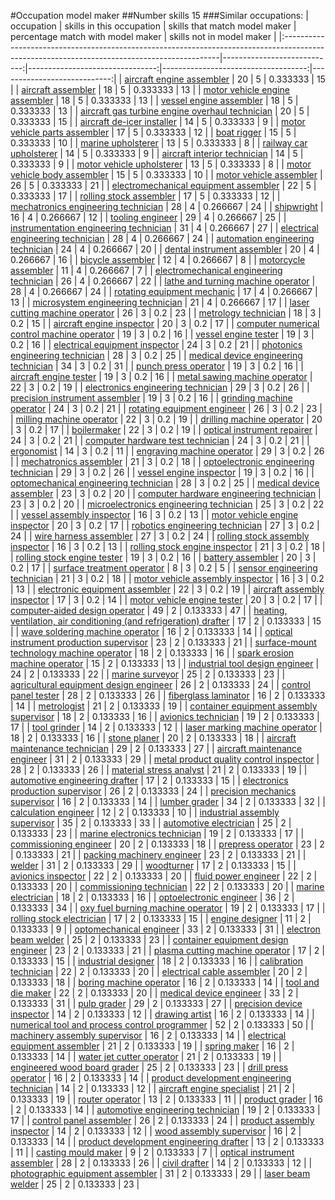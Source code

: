 #Occupation model maker
##Number skills 15
###Similar occupations:
| occupation                                                                                                                                  |   skills in this occupation |   skills that match model maker |   percentage match with model maker |   skills not in model maker |
|:--------------------------------------------------------------------------------------------------------------------------------------------|----------------------------:|--------------------------------:|------------------------------------:|----------------------------:|
| [aircraft engine assembler](aircraft_engine_assembler.md)                                                                                   |                          20 |                               5 |                            0.333333 |                          15 |
| [aircraft assembler](aircraft_assembler.md)                                                                                                 |                          18 |                               5 |                            0.333333 |                          13 |
| [motor vehicle engine assembler](motor_vehicle_engine_assembler.md)                                                                         |                          18 |                               5 |                            0.333333 |                          13 |
| [vessel engine assembler](vessel_engine_assembler.md)                                                                                       |                          18 |                               5 |                            0.333333 |                          13 |
| [aircraft gas turbine engine overhaul technician](aircraft_gas_turbine_engine_overhaul_technician.md)                                       |                          20 |                               5 |                            0.333333 |                          15 |
| [aircraft de-icer installer](aircraft_de-icer_installer.md)                                                                                 |                          14 |                               5 |                            0.333333 |                           9 |
| [motor vehicle parts assembler](motor_vehicle_parts_assembler.md)                                                                           |                          17 |                               5 |                            0.333333 |                          12 |
| [boat rigger](boat_rigger.md)                                                                                                               |                          15 |                               5 |                            0.333333 |                          10 |
| [marine upholsterer](marine_upholsterer.md)                                                                                                 |                          13 |                               5 |                            0.333333 |                           8 |
| [railway car upholsterer](railway_car_upholsterer.md)                                                                                       |                          14 |                               5 |                            0.333333 |                           9 |
| [aircraft interior technician](aircraft_interior_technician.md)                                                                             |                          14 |                               5 |                            0.333333 |                           9 |
| [motor vehicle upholsterer](motor_vehicle_upholsterer.md)                                                                                   |                          13 |                               5 |                            0.333333 |                           8 |
| [motor vehicle body assembler](motor_vehicle_body_assembler.md)                                                                             |                          15 |                               5 |                            0.333333 |                          10 |
| [motor vehicle assembler](motor_vehicle_assembler.md)                                                                                       |                          26 |                               5 |                            0.333333 |                          21 |
| [electromechanical equipment assembler](electromechanical_equipment_assembler.md)                                                           |                          22 |                               5 |                            0.333333 |                          17 |
| [rolling stock assembler](rolling_stock_assembler.md)                                                                                       |                          17 |                               5 |                            0.333333 |                          12 |
| [mechatronics engineering technician](mechatronics_engineering_technician.md)                                                               |                          28 |                               4 |                            0.266667 |                          24 |
| [shipwright](shipwright.md)                                                                                                                 |                          16 |                               4 |                            0.266667 |                          12 |
| [tooling engineer](tooling_engineer.md)                                                                                                     |                          29 |                               4 |                            0.266667 |                          25 |
| [instrumentation engineering technician](instrumentation_engineering_technician.md)                                                         |                          31 |                               4 |                            0.266667 |                          27 |
| [electrical engineering technician](electrical_engineering_technician.md)                                                                   |                          28 |                               4 |                            0.266667 |                          24 |
| [automation engineering technician](automation_engineering_technician.md)                                                                   |                          24 |                               4 |                            0.266667 |                          20 |
| [dental instrument assembler](dental_instrument_assembler.md)                                                                               |                          20 |                               4 |                            0.266667 |                          16 |
| [bicycle assembler](bicycle_assembler.md)                                                                                                   |                          12 |                               4 |                            0.266667 |                           8 |
| [motorcycle assembler](motorcycle_assembler.md)                                                                                             |                          11 |                               4 |                            0.266667 |                           7 |
| [electromechanical engineering technician](electromechanical_engineering_technician.md)                                                     |                          26 |                               4 |                            0.266667 |                          22 |
| [lathe and turning machine operator](lathe_and_turning_machine_operator.md)                                                                 |                          28 |                               4 |                            0.266667 |                          24 |
| [rotating equipment mechanic](rotating_equipment_mechanic.md)                                                                               |                          17 |                               4 |                            0.266667 |                          13 |
| [microsystem engineering technician](microsystem_engineering_technician.md)                                                                 |                          21 |                               4 |                            0.266667 |                          17 |
| [laser cutting machine operator](laser_cutting_machine_operator.md)                                                                         |                          26 |                               3 |                            0.2      |                          23 |
| [metrology technician](metrology_technician.md)                                                                                             |                          18 |                               3 |                            0.2      |                          15 |
| [aircraft engine inspector](aircraft_engine_inspector.md)                                                                                   |                          20 |                               3 |                            0.2      |                          17 |
| [computer numerical control machine operator](computer_numerical_control_machine_operator.md)                                               |                          19 |                               3 |                            0.2      |                          16 |
| [vessel engine tester](vessel_engine_tester.md)                                                                                             |                          19 |                               3 |                            0.2      |                          16 |
| [electrical equipment inspector](electrical_equipment_inspector.md)                                                                         |                          24 |                               3 |                            0.2      |                          21 |
| [photonics engineering technician](photonics_engineering_technician.md)                                                                     |                          28 |                               3 |                            0.2      |                          25 |
| [medical device engineering technician](medical_device_engineering_technician.md)                                                           |                          34 |                               3 |                            0.2      |                          31 |
| [punch press operator](punch_press_operator.md)                                                                                             |                          19 |                               3 |                            0.2      |                          16 |
| [aircraft engine tester](aircraft_engine_tester.md)                                                                                         |                          19 |                               3 |                            0.2      |                          16 |
| [metal sawing machine operator](metal_sawing_machine_operator.md)                                                                           |                          22 |                               3 |                            0.2      |                          19 |
| [electronics engineering technician](electronics_engineering_technician.md)                                                                 |                          29 |                               3 |                            0.2      |                          26 |
| [precision instrument assembler](precision_instrument_assembler.md)                                                                         |                          19 |                               3 |                            0.2      |                          16 |
| [grinding machine operator](grinding_machine_operator.md)                                                                                   |                          24 |                               3 |                            0.2      |                          21 |
| [rotating equipment engineer](rotating_equipment_engineer.md)                                                                               |                          26 |                               3 |                            0.2      |                          23 |
| [milling machine operator](milling_machine_operator.md)                                                                                     |                          22 |                               3 |                            0.2      |                          19 |
| [drilling machine operator](drilling_machine_operator.md)                                                                                   |                          20 |                               3 |                            0.2      |                          17 |
| [boilermaker](boilermaker.md)                                                                                                               |                          22 |                               3 |                            0.2      |                          19 |
| [optical instrument repairer](optical_instrument_repairer.md)                                                                               |                          24 |                               3 |                            0.2      |                          21 |
| [computer hardware test technician](computer_hardware_test_technician.md)                                                                   |                          24 |                               3 |                            0.2      |                          21 |
| [ergonomist](ergonomist.md)                                                                                                                 |                          14 |                               3 |                            0.2      |                          11 |
| [engraving machine operator](engraving_machine_operator.md)                                                                                 |                          29 |                               3 |                            0.2      |                          26 |
| [mechatronics assembler](mechatronics_assembler.md)                                                                                         |                          21 |                               3 |                            0.2      |                          18 |
| [optoelectronic engineering technician](optoelectronic_engineering_technician.md)                                                           |                          29 |                               3 |                            0.2      |                          26 |
| [vessel engine inspector](vessel_engine_inspector.md)                                                                                       |                          19 |                               3 |                            0.2      |                          16 |
| [optomechanical engineering technician](optomechanical_engineering_technician.md)                                                           |                          28 |                               3 |                            0.2      |                          25 |
| [medical device assembler](medical_device_assembler.md)                                                                                     |                          23 |                               3 |                            0.2      |                          20 |
| [computer hardware engineering technician](computer_hardware_engineering_technician.md)                                                     |                          23 |                               3 |                            0.2      |                          20 |
| [microelectronics engineering technician](microelectronics_engineering_technician.md)                                                       |                          25 |                               3 |                            0.2      |                          22 |
| [vessel assembly inspector](vessel_assembly_inspector.md)                                                                                   |                          16 |                               3 |                            0.2      |                          13 |
| [motor vehicle engine inspector](motor_vehicle_engine_inspector.md)                                                                         |                          20 |                               3 |                            0.2      |                          17 |
| [robotics engineering technician](robotics_engineering_technician.md)                                                                       |                          27 |                               3 |                            0.2      |                          24 |
| [wire harness assembler](wire_harness_assembler.md)                                                                                         |                          27 |                               3 |                            0.2      |                          24 |
| [rolling stock assembly inspector](rolling_stock_assembly_inspector.md)                                                                     |                          16 |                               3 |                            0.2      |                          13 |
| [rolling stock engine inspector](rolling_stock_engine_inspector.md)                                                                         |                          21 |                               3 |                            0.2      |                          18 |
| [rolling stock engine tester](rolling_stock_engine_tester.md)                                                                               |                          19 |                               3 |                            0.2      |                          16 |
| [battery assembler](battery_assembler.md)                                                                                                   |                          20 |                               3 |                            0.2      |                          17 |
| [surface treatment operator](surface_treatment_operator.md)                                                                                 |                           8 |                               3 |                            0.2      |                           5 |
| [sensor engineering technician](sensor_engineering_technician.md)                                                                           |                          21 |                               3 |                            0.2      |                          18 |
| [motor vehicle assembly inspector](motor_vehicle_assembly_inspector.md)                                                                     |                          16 |                               3 |                            0.2      |                          13 |
| [electronic equipment assembler](electronic_equipment_assembler.md)                                                                         |                          22 |                               3 |                            0.2      |                          19 |
| [aircraft assembly inspector](aircraft_assembly_inspector.md)                                                                               |                          17 |                               3 |                            0.2      |                          14 |
| [motor vehicle engine tester](motor_vehicle_engine_tester.md)                                                                               |                          20 |                               3 |                            0.2      |                          17 |
| [computer-aided design operator](computer-aided_design_operator.md)                                                                         |                          49 |                               2 |                            0.133333 |                          47 |
| [heating, ventilation, air conditioning (and refrigeration) drafter](heating,_ventilation,_air_conditioning_(and_refrigeration)_drafter.md) |                          17 |                               2 |                            0.133333 |                          15 |
| [wave soldering machine operator](wave_soldering_machine_operator.md)                                                                       |                          16 |                               2 |                            0.133333 |                          14 |
| [optical instrument production supervisor](optical_instrument_production_supervisor.md)                                                     |                          23 |                               2 |                            0.133333 |                          21 |
| [surface-mount technology machine operator](surface-mount_technology_machine_operator.md)                                                   |                          18 |                               2 |                            0.133333 |                          16 |
| [spark erosion machine operator](spark_erosion_machine_operator.md)                                                                         |                          15 |                               2 |                            0.133333 |                          13 |
| [industrial tool design engineer](industrial_tool_design_engineer.md)                                                                       |                          24 |                               2 |                            0.133333 |                          22 |
| [marine surveyor](marine_surveyor.md)                                                                                                       |                          25 |                               2 |                            0.133333 |                          23 |
| [agricultural equipment design engineer](agricultural_equipment_design_engineer.md)                                                         |                          26 |                               2 |                            0.133333 |                          24 |
| [control panel tester](control_panel_tester.md)                                                                                             |                          28 |                               2 |                            0.133333 |                          26 |
| [fiberglass laminator](fiberglass_laminator.md)                                                                                             |                          16 |                               2 |                            0.133333 |                          14 |
| [metrologist](metrologist.md)                                                                                                               |                          21 |                               2 |                            0.133333 |                          19 |
| [container equipment assembly supervisor](container_equipment_assembly_supervisor.md)                                                       |                          18 |                               2 |                            0.133333 |                          16 |
| [avionics technician](avionics_technician.md)                                                                                               |                          19 |                               2 |                            0.133333 |                          17 |
| [tool grinder](tool_grinder.md)                                                                                                             |                          14 |                               2 |                            0.133333 |                          12 |
| [laser marking machine operator](laser_marking_machine_operator.md)                                                                         |                          18 |                               2 |                            0.133333 |                          16 |
| [stone planer](stone_planer.md)                                                                                                             |                          20 |                               2 |                            0.133333 |                          18 |
| [aircraft maintenance technician](aircraft_maintenance_technician.md)                                                                       |                          29 |                               2 |                            0.133333 |                          27 |
| [aircraft maintenance engineer](aircraft_maintenance_engineer.md)                                                                           |                          31 |                               2 |                            0.133333 |                          29 |
| [metal product quality control inspector](metal_product_quality_control_inspector.md)                                                       |                          28 |                               2 |                            0.133333 |                          26 |
| [material stress analyst](material_stress_analyst.md)                                                                                       |                          21 |                               2 |                            0.133333 |                          19 |
| [automotive engineering drafter](automotive_engineering_drafter.md)                                                                         |                          17 |                               2 |                            0.133333 |                          15 |
| [electronics production supervisor](electronics_production_supervisor.md)                                                                   |                          26 |                               2 |                            0.133333 |                          24 |
| [precision mechanics supervisor](precision_mechanics_supervisor.md)                                                                         |                          16 |                               2 |                            0.133333 |                          14 |
| [lumber grader](lumber_grader.md)                                                                                                           |                          34 |                               2 |                            0.133333 |                          32 |
| [calculation engineer](calculation_engineer.md)                                                                                             |                          12 |                               2 |                            0.133333 |                          10 |
| [industrial assembly supervisor](industrial_assembly_supervisor.md)                                                                         |                          35 |                               2 |                            0.133333 |                          33 |
| [automotive electrician](automotive_electrician.md)                                                                                         |                          25 |                               2 |                            0.133333 |                          23 |
| [marine electronics technician](marine_electronics_technician.md)                                                                           |                          19 |                               2 |                            0.133333 |                          17 |
| [commissioning engineer](commissioning_engineer.md)                                                                                         |                          20 |                               2 |                            0.133333 |                          18 |
| [prepress operator](prepress_operator.md)                                                                                                   |                          23 |                               2 |                            0.133333 |                          21 |
| [packing machinery engineer](packing_machinery_engineer.md)                                                                                 |                          23 |                               2 |                            0.133333 |                          21 |
| [welder](welder.md)                                                                                                                         |                          31 |                               2 |                            0.133333 |                          29 |
| [woodturner](woodturner.md)                                                                                                                 |                          17 |                               2 |                            0.133333 |                          15 |
| [avionics inspector](avionics_inspector.md)                                                                                                 |                          22 |                               2 |                            0.133333 |                          20 |
| [fluid power engineer](fluid_power_engineer.md)                                                                                             |                          22 |                               2 |                            0.133333 |                          20 |
| [commissioning technician](commissioning_technician.md)                                                                                     |                          22 |                               2 |                            0.133333 |                          20 |
| [marine electrician](marine_electrician.md)                                                                                                 |                          18 |                               2 |                            0.133333 |                          16 |
| [optoelectronic engineer](optoelectronic_engineer.md)                                                                                       |                          36 |                               2 |                            0.133333 |                          34 |
| [oxy fuel burning machine operator](oxy_fuel_burning_machine_operator.md)                                                                   |                          19 |                               2 |                            0.133333 |                          17 |
| [rolling stock electrician](rolling_stock_electrician.md)                                                                                   |                          17 |                               2 |                            0.133333 |                          15 |
| [engine designer](engine_designer.md)                                                                                                       |                          11 |                               2 |                            0.133333 |                           9 |
| [optomechanical engineer](optomechanical_engineer.md)                                                                                       |                          33 |                               2 |                            0.133333 |                          31 |
| [electron beam welder](electron_beam_welder.md)                                                                                             |                          25 |                               2 |                            0.133333 |                          23 |
| [container equipment design engineer](container_equipment_design_engineer.md)                                                               |                          23 |                               2 |                            0.133333 |                          21 |
| [plasma cutting machine operator](plasma_cutting_machine_operator.md)                                                                       |                          17 |                               2 |                            0.133333 |                          15 |
| [industrial designer](industrial_designer.md)                                                                                               |                          18 |                               2 |                            0.133333 |                          16 |
| [calibration technician](calibration_technician.md)                                                                                         |                          22 |                               2 |                            0.133333 |                          20 |
| [electrical cable assembler](electrical_cable_assembler.md)                                                                                 |                          20 |                               2 |                            0.133333 |                          18 |
| [boring machine operator](boring_machine_operator.md)                                                                                       |                          16 |                               2 |                            0.133333 |                          14 |
| [tool and die maker](tool_and_die_maker.md)                                                                                                 |                          22 |                               2 |                            0.133333 |                          20 |
| [medical device engineer](medical_device_engineer.md)                                                                                       |                          33 |                               2 |                            0.133333 |                          31 |
| [pulp grader](pulp_grader.md)                                                                                                               |                          29 |                               2 |                            0.133333 |                          27 |
| [precision device inspector](precision_device_inspector.md)                                                                                 |                          14 |                               2 |                            0.133333 |                          12 |
| [drawing artist](drawing_artist.md)                                                                                                         |                          16 |                               2 |                            0.133333 |                          14 |
| [numerical tool and process control programmer](numerical_tool_and_process_control_programmer.md)                                           |                          52 |                               2 |                            0.133333 |                          50 |
| [machinery assembly supervisor](machinery_assembly_supervisor.md)                                                                           |                          16 |                               2 |                            0.133333 |                          14 |
| [electrical equipment assembler](electrical_equipment_assembler.md)                                                                         |                          21 |                               2 |                            0.133333 |                          19 |
| [spring maker](spring_maker.md)                                                                                                             |                          16 |                               2 |                            0.133333 |                          14 |
| [water jet cutter operator](water_jet_cutter_operator.md)                                                                                   |                          21 |                               2 |                            0.133333 |                          19 |
| [engineered wood board grader](engineered_wood_board_grader.md)                                                                             |                          25 |                               2 |                            0.133333 |                          23 |
| [drill press operator](drill_press_operator.md)                                                                                             |                          16 |                               2 |                            0.133333 |                          14 |
| [product development engineering technician](product_development_engineering_technician.md)                                                 |                          14 |                               2 |                            0.133333 |                          12 |
| [aircraft engine specialist](aircraft_engine_specialist.md)                                                                                 |                          21 |                               2 |                            0.133333 |                          19 |
| [router operator](router_operator.md)                                                                                                       |                          13 |                               2 |                            0.133333 |                          11 |
| [product grader](product_grader.md)                                                                                                         |                          16 |                               2 |                            0.133333 |                          14 |
| [automotive engineering technician](automotive_engineering_technician.md)                                                                   |                          19 |                               2 |                            0.133333 |                          17 |
| [control panel assembler](control_panel_assembler.md)                                                                                       |                          26 |                               2 |                            0.133333 |                          24 |
| [product assembly inspector](product_assembly_inspector.md)                                                                                 |                          14 |                               2 |                            0.133333 |                          12 |
| [wood assembly supervisor](wood_assembly_supervisor.md)                                                                                     |                          16 |                               2 |                            0.133333 |                          14 |
| [product development engineering drafter](product_development_engineering_drafter.md)                                                       |                          13 |                               2 |                            0.133333 |                          11 |
| [casting mould maker](casting_mould_maker.md)                                                                                               |                           9 |                               2 |                            0.133333 |                           7 |
| [optical instrument assembler](optical_instrument_assembler.md)                                                                             |                          28 |                               2 |                            0.133333 |                          26 |
| [civil drafter](civil_drafter.md)                                                                                                           |                          14 |                               2 |                            0.133333 |                          12 |
| [photographic equipment assembler](photographic_equipment_assembler.md)                                                                     |                          31 |                               2 |                            0.133333 |                          29 |
| [laser beam welder](laser_beam_welder.md)                                                                                                   |                          25 |                               2 |                            0.133333 |                          23 |
